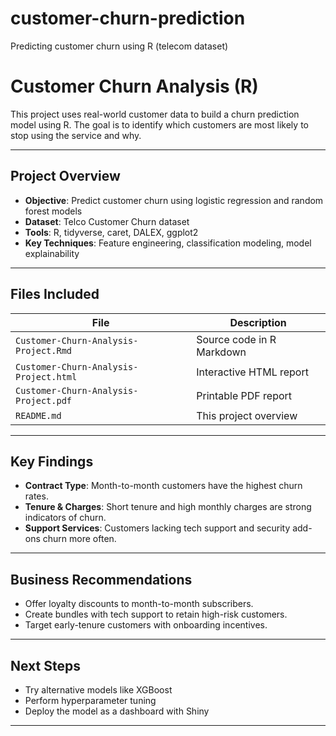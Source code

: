 # customer-churn-prediction
Predicting customer churn using R (telecom dataset)
# Customer Churn Analysis (R)

This project uses real-world customer data to build a churn prediction model using R. The goal is to identify which customers are most likely to stop using the service and why.

---

## Project Overview

- **Objective**: Predict customer churn using logistic regression and random forest models
- **Dataset**: Telco Customer Churn dataset
- **Tools**: R, tidyverse, caret, DALEX, ggplot2
- **Key Techniques**: Feature engineering, classification modeling, model explainability

---

## Files Included

| File | Description |
|------|-------------|
| `Customer-Churn-Analysis-Project.Rmd` | Source code in R Markdown |
| `Customer-Churn-Analysis-Project.html` | Interactive HTML report |
| `Customer-Churn-Analysis-Project.pdf` | Printable PDF report |
| `README.md` | This project overview |

---

## Key Findings

- **Contract Type**: Month-to-month customers have the highest churn rates.
- **Tenure & Charges**: Short tenure and high monthly charges are strong indicators of churn.
- **Support Services**: Customers lacking tech support and security add-ons churn more often.

---

## Business Recommendations

- Offer loyalty discounts to month-to-month subscribers.
- Create bundles with tech support to retain high-risk customers.
- Target early-tenure customers with onboarding incentives.

---

## Next Steps

- Try alternative models like XGBoost
- Perform hyperparameter tuning
- Deploy the model as a dashboard with Shiny

---

